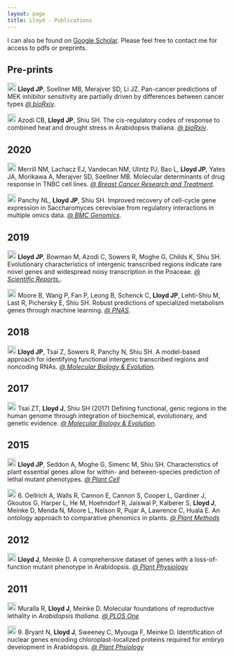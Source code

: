 ```yaml
---
layout: page
title: Lloyd - Publications
---
```


I can also be found on [Google Scholar](https://scholar.google.com/citations?user=ErT47b4AAAAJ&hl=en). Please feel free to contact me for access to pdfs or preprints. 

## Pre-prints

<img src="../img/pubs/preprint.png" height="20px"> **Lloyd JP**, Soellner MB, Merajver SD, Li JZ. Pan-cancer predictions of MEK inhibitor sensitivity are partially driven by differences between cancer types [*@ bioRxiv*](https://www.biorxiv.org/content/10.1101/800193v3).

<img src="../img/pubs/preprint.png" height="20px"> Azodi CB, **Lloyd JP**, Shiu SH. The cis-regulatory codes of response to combined heat and drought stress in Arabidopsis thaliana. [*@ bioRxiv*](https://www.biorxiv.org/content/10.1101/2020.02.28.969261v1).


## 2020

<img src="../img/pubs/journal-article.png" height="20px"> Merrill NM, Lachacz EJ, Vandecan NM, Ulintz PJ, Bao L, **Lloyd JP**, Yates JA, Morikawa A, Merajver SD, Soellner MB. Molecular determinants of drug response in TNBC cell lines. [*@ Breast Cancer Research and Treatment*](https://link.springer.com/article/10.1007/s10549-019-05473-9).

<img src="../img/pubs/journal-article.png" height="20px"> Panchy NL, **Lloyd JP**, Shiu SH. Improved recovery of cell-cycle gene expression in Saccharomyces cerevisiae from regulatory interactions in multiple omics data. [*@ BMC Genomics*](https://bmcgenomics.biomedcentral.com/articles/10.1186/s12864-020-6554-8).


## 2019

<img src="../img/pubs/journal-article.png" height="20px"> **Lloyd JP**, Bowman M, Azodi C, Sowers R, Moghe G, Childs K, Shiu SH. Evolutionary characteristics of intergenic transcribed regions indicate rare novel genes and widespread noisy transcription in the Poaceae. [*@ Scientific Reports.*](https://www.nature.com/articles/s41598-019-47797-y).

<img src="../img/pubs/journal-article.png" height="20px"> Moore B, Wang P, Fan P, Leong B, Schenck C, **Lloyd JP**, Lehti-Shiu M, Last R, Pichersky E, Shiu SH. Robust predictions of specialized metabolism genes through machine learning. [*@ PNAS*](https://www.pnas.org/content/116/6/2344.short).

## 2018

<img src="../img/pubs/journal-article.png" height="20px"> **Lloyd JP**, Tsai Z, Sowers R, Panchy N, Shiu SH. A model-based approach for identifying functional intergenic transcribed regions and noncoding RNAs. [*@ Molecular Biology & Evolution*](https://academic.oup.com/mbe/article/35/6/1422/4938759).

## 2017

<img src="../img/pubs/journal-article.png" height="20px"> Tsai ZT, **Lloyd J**, Shiu SH  (2017) Defining functional, genic regions in the human genome through integration of biochemical, evolutionary, and genetic evidence. [*@ Molecular Biology & Evolution*](https://academic.oup.com/mbe/article/34/7/1788/3111269).


## 2015

<img src="../img/pubs/journal-article.png" height="20px"> **Lloyd JP**, Seddon A, Moghe G, Simenc M, Shiu SH. Characteristics of plant essential genes allow for within- and between-species prediction of lethal mutant phenotypes. [*@ Plant Cell*](http://www.plantcell.org/content/27/8/2133)

<img src="../img/pubs/journal-article.png" height="20px"> 6.	Oellrich A, Walls R, Cannon E, Cannon S, Cooper L, Gardiner J, Gkoutos G, Harper L, He M, Hoehndorf R, Jaiswal P, Kalberer S, **Lloyd J**, Meinke D, Menda N, Moore L, Nelson R, Pujar A, Lawrence C, Huala E. An ontology approach to comparative phenomics in plants. [*@ Plant Methods*](https://plantmethods.biomedcentral.com/articles/10.1186/s13007-015-0053-y)

## 2012

<img src="../img/pubs/journal-article.png" height="20px"> **Lloyd J**, Meinke D. A comprehensive dataset of genes with a loss-of-function mutant phenotype in Arabidopsis. [*@ Plant Physiology*](http://www.plantphysiol.org/content/158/3/1115.full)

## 2011

<img src="../img/pubs/journal-article.png" height="20px"> Muralla R, **Lloyd J**, Meinke D. Molecular foundations of reproductive lethality in *Arabidopsis thaliana*. [*@ PLOS One*](https://journals.plos.org/plosone/article?id=10.1371/journal.pone.0028398)

<img src="../img/pubs/journal-article.png" height="20px"> 9.	Bryant N, **Lloyd J**, Sweeney C, Myouga F, Meinke D. Identification of nuclear genes encoding chloroplast-localized proteins required for embryo development in Arabidopsis. [*@ Plant Phsiology*](http://www.plantphysiol.org/content/155/4/1678.full)



